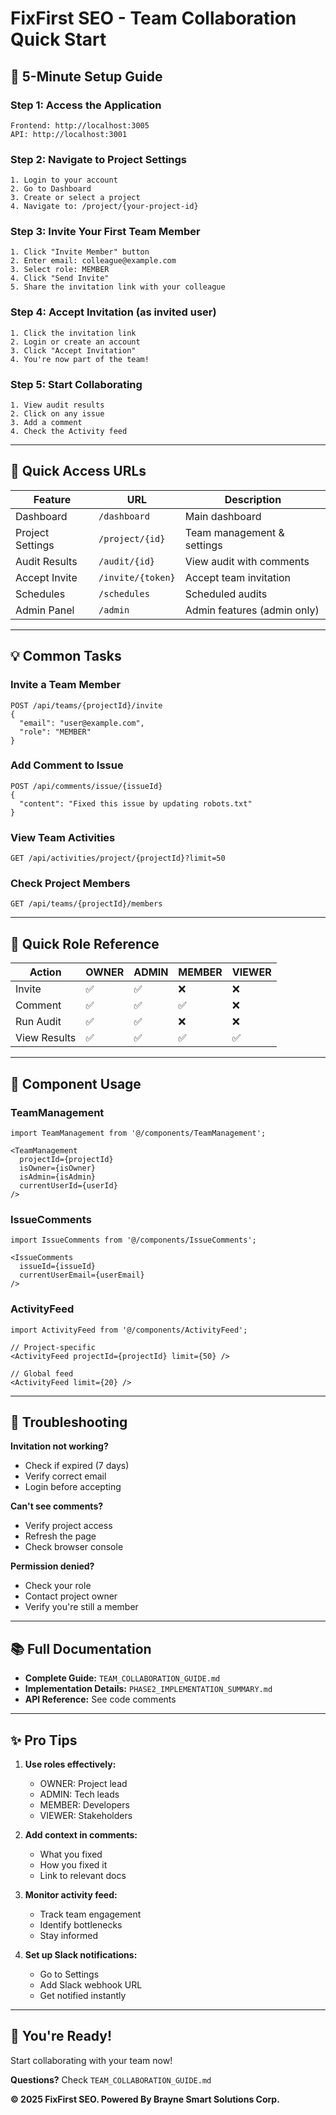 # FixFirst SEO - Team Collaboration Quick Start

## 🚀 5-Minute Setup Guide

### Step 1: Access the Application
```
Frontend: http://localhost:3005
API: http://localhost:3001
```

### Step 2: Navigate to Project Settings
```
1. Login to your account
2. Go to Dashboard
3. Create or select a project
4. Navigate to: /project/{your-project-id}
```

### Step 3: Invite Your First Team Member
```
1. Click "Invite Member" button
2. Enter email: colleague@example.com
3. Select role: MEMBER
4. Click "Send Invite"
5. Share the invitation link with your colleague
```

### Step 4: Accept Invitation (as invited user)
```
1. Click the invitation link
2. Login or create an account
3. Click "Accept Invitation"
4. You're now part of the team!
```

### Step 5: Start Collaborating
```
1. View audit results
2. Click on any issue
3. Add a comment
4. Check the Activity feed
```

---

## 🎯 Quick Access URLs

| Feature | URL | Description |
|---------|-----|-------------|
| Dashboard | `/dashboard` | Main dashboard |
| Project Settings | `/project/{id}` | Team management & settings |
| Audit Results | `/audit/{id}` | View audit with comments |
| Accept Invite | `/invite/{token}` | Accept team invitation |
| Schedules | `/schedules` | Scheduled audits |
| Admin Panel | `/admin` | Admin features (admin only) |

---

## 💡 Common Tasks

### Invite a Team Member
```http
POST /api/teams/{projectId}/invite
{
  "email": "user@example.com",
  "role": "MEMBER"
}
```

### Add Comment to Issue
```http
POST /api/comments/issue/{issueId}
{
  "content": "Fixed this issue by updating robots.txt"
}
```

### View Team Activities
```http
GET /api/activities/project/{projectId}?limit=50
```

### Check Project Members
```http
GET /api/teams/{projectId}/members
```

---

## 🔐 Quick Role Reference

| Action | OWNER | ADMIN | MEMBER | VIEWER |
|--------|-------|-------|--------|--------|
| Invite | ✅ | ✅ | ❌ | ❌ |
| Comment | ✅ | ✅ | ✅ | ❌ |
| Run Audit | ✅ | ✅ | ❌ | ❌ |
| View Results | ✅ | ✅ | ✅ | ✅ |

---

## 🎨 Component Usage

### TeamManagement
```tsx
import TeamManagement from '@/components/TeamManagement';

<TeamManagement 
  projectId={projectId}
  isOwner={isOwner}
  isAdmin={isAdmin}
  currentUserId={userId}
/>
```

### IssueComments
```tsx
import IssueComments from '@/components/IssueComments';

<IssueComments 
  issueId={issueId}
  currentUserEmail={userEmail}
/>
```

### ActivityFeed
```tsx
import ActivityFeed from '@/components/ActivityFeed';

// Project-specific
<ActivityFeed projectId={projectId} limit={50} />

// Global feed
<ActivityFeed limit={20} />
```

---

## 🐛 Troubleshooting

**Invitation not working?**
- Check if expired (7 days)
- Verify correct email
- Login before accepting

**Can't see comments?**
- Verify project access
- Refresh the page
- Check browser console

**Permission denied?**
- Check your role
- Contact project owner
- Verify you're still a member

---

## 📚 Full Documentation

- **Complete Guide:** `TEAM_COLLABORATION_GUIDE.md`
- **Implementation Details:** `PHASE2_IMPLEMENTATION_SUMMARY.md`
- **API Reference:** See code comments

---

## ✨ Pro Tips

1. **Use roles effectively:**
   - OWNER: Project lead
   - ADMIN: Tech leads
   - MEMBER: Developers
   - VIEWER: Stakeholders

2. **Add context in comments:**
   - What you fixed
   - How you fixed it
   - Link to relevant docs

3. **Monitor activity feed:**
   - Track team engagement
   - Identify bottlenecks
   - Stay informed

4. **Set up Slack notifications:**
   - Go to Settings
   - Add Slack webhook URL
   - Get notified instantly

---

## 🎉 You're Ready!

Start collaborating with your team now!

**Questions?** Check `TEAM_COLLABORATION_GUIDE.md`

**© 2025 FixFirst SEO. Powered By Brayne Smart Solutions Corp.**

